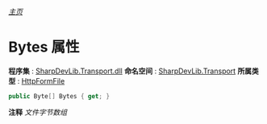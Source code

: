 ###### [主页](./Index.md "主页")
# Bytes 属性
**程序集** : [SharpDevLib.Transport.dll](./SharpDevLib.Transport.assembly.md "SharpDevLib.Transport.dll")
**命名空间** : [SharpDevLib.Transport](./SharpDevLib.Transport.namespace.md "SharpDevLib.Transport")
**所属类型** : [HttpFormFile](./SharpDevLib.Transport.HttpFormFile.md "HttpFormFile")
``` csharp
public Byte[] Bytes { get; }
```
**注释**
*文件字节数组*

